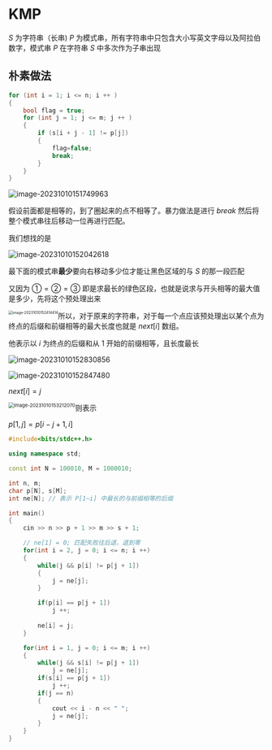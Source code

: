 # **KMP**

$S$ 为字符串（长串) $P$ 为模式串，所有字符串中只包含大小写英文字母以及阿拉伯数字，模式串 $P$ 在字符串 $S$ 中多次作为子串出现

## **朴素做法**

```c++
for (int i = 1; i <= n; i ++ )
{
    bool flag = true;
    for (int j = 1; j <= m; j ++ )
    {
        if (s[i + j - 1] != p[j])
        {
            flag=false;
            break;
        }
    }
}
```

![image-20231010151749963](https://typora-birdy.oss-cn-guangzhou.aliyuncs.com/image-20231010151749963.png)

假设前面都是相等的，到了圈起来的点不相等了。暴力做法是进行 $break$ 然后将整个模式串往后移动一位再进行匹配。

我们想找的是

![image-20231010152042618](https://typora-birdy.oss-cn-guangzhou.aliyuncs.com/image-20231010152042618.png)

最下面的模式串**最少**要向右移动多少位才能让黑色区域的与 $S$ 的那一段匹配

又因为 $① = ② = ③$ 即是求最长的绿色区段，也就是说求与开头相等的最大值是多少，先将这个预处理出来

<img src="https://typora-birdy.oss-cn-guangzhou.aliyuncs.com/image-20231010152414414.png" alt="image-20231010152414414" style="zoom:50%;float:left" />



所以，对于原来的字符串，对于每一个点应该预处理出以某个点为终点的后缀和前缀相等的最大长度也就是 $next[i]$ 数组。

他表示以 $i$ 为终点的后缀和从 $1$ 开始的前缀相等，且长度最长

![image-20231010152830856](https://typora-birdy.oss-cn-guangzhou.aliyuncs.com/image-20231010152830856.png)

![image-20231010152847480](https://typora-birdy.oss-cn-guangzhou.aliyuncs.com/image-20231010152847480.png)

$next[i] = j$

<img src="https://typora-birdy.oss-cn-guangzhou.aliyuncs.com/image-20231010153212070.png" alt="image-20231010153212070" style="zoom:67%;float:left" />

则表示

$p[1, j] = p[i - j + 1, i]$

```c++
#include<bits/stdc++.h>

using namespace std;

const int N = 100010, M = 1000010;

int n, m;
char p[N], s[M];
int ne[N]; // 表示 P[1~i] 中最长的与前缀相等的后缀

int main()
{
    cin >> n >> p + 1 >> m >> s + 1;

    // ne[1] = 0; 匹配失败往后退，退到零
    for(int i = 2, j = 0; i <= n; i ++)
    {
        while(j && p[i] != p[j + 1])
        {
            j = ne[j];
        }

        if(p[i] == p[j + 1])
            j ++;
        
        ne[i] = j;
    }

    for(int i = 1, j = 0; i <= m; i ++)
    {
        while(j && s[i] != p[j + 1])
            j = ne[j];
        if(s[i] == p[j + 1])
            j ++;
        if(j == n)
        {
            cout << i - n << " ";
            j = ne[j];
        }
    }
}
```


